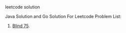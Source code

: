 leetcode solution

Java Solution and Go Solution For Leetcode Problem List:    
1. [Blind 75](https://leetcode.com/discuss/general-discussion/460599/blind-75-leetcode-questions).
